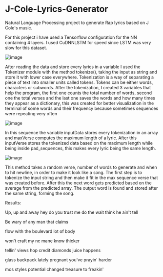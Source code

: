 # J-Cole-Lyrics-Generator
Natural Language Processing project to generate Rap lyrics based on J Cole's music.

  For this project i have used a Tensorflow configuration for the NN containing 4 layers.
I used CuDNNLSTM for speed since LSTM was very slow for this dataset.

![image](https://user-images.githubusercontent.com/112874778/190962936-f704f4ea-e5ef-4458-9652-7f55ef0ed64e.png)

  After reading the data and store every lyrics in a variable I used the Tokenizer module with the method tokenize(), taking the input as string and store it with lower case everywhere. Tokenization is a way of separating a piece of text into smaller units called tokens. Tokens can be either words, characters or subwords.
  After the tokenization, I created 3 variables that help the program, the first one counts the total number of words, second one the total verses and the last one saves the words and how many times they appear as a dictionary, this was created for better visualization in the terminal of some words and their frequency because sometimes sequences were repeating very often

![image](https://user-images.githubusercontent.com/112874778/190962978-cf526128-e017-4898-a03f-8929ed6f81f6.png)

  In this sequence the variable inputData stores every tokenization in an array and maxVerse computes the maximum length of a lyric. After this inputVerse stores the tokenized data based on the maximum length while being inside pad_sequences, this makes every lyric being the same length.

![image](https://user-images.githubusercontent.com/112874778/190962291-4ca43137-b6e5-4aa3-a906-e8add9d223bc.png)

  This method takes a random verse, number of words to generate and when to hit newline, in order to make it look like a song. The first step is to tokenize the input string and then make it fit in the max sequence verse that was created before. After this the next word gets predicted based on the average from the predicted array. The output word is found and stored after the same string, forming the song. 

Results:

Up, up and away
hey do you trust me do the wait
think he ain't tell


Be wary of any man that claims

flow with the boulevard lot of body

won't craft my nc mane know thicker

tellin' views hop credit diamonds juice happens

glass backpack lately pregnant you've prayin' harder

mos styles potential changed treasure to freakin'


